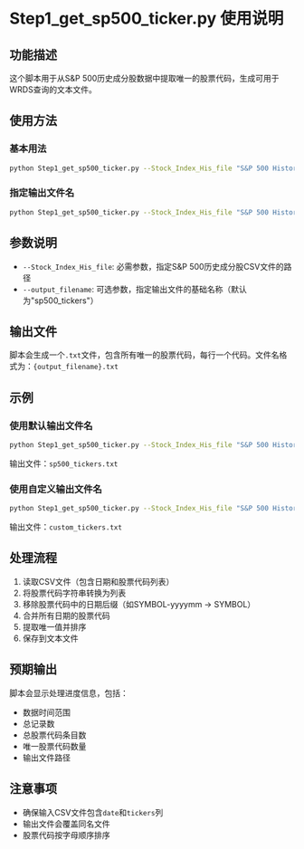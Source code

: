 # Step1_get_sp500_ticker.py 使用说明

## 功能描述

这个脚本用于从S&P 500历史成分股数据中提取唯一的股票代码，生成可用于WRDS查询的文本文件。

## 使用方法

### 基本用法

```bash
python Step1_get_sp500_ticker.py --Stock_Index_His_file "S&P 500 Historical Components & Changes(08-12-2022).csv"
```

### 指定输出文件名

```bash
python Step1_get_sp500_ticker.py --Stock_Index_His_file "S&P 500 Historical Components & Changes(08-12-2022).csv" --output_filename "my_tickers"
```

## 参数说明

- `--Stock_Index_His_file`: 必需参数，指定S&P 500历史成分股CSV文件的路径
- `--output_filename`: 可选参数，指定输出文件的基础名称（默认为"sp500_tickers"）

## 输出文件

脚本会生成一个`.txt`文件，包含所有唯一的股票代码，每行一个代码。文件名格式为：`{output_filename}.txt`

## 示例

### 使用默认输出文件名
```bash
python Step1_get_sp500_ticker.py --Stock_Index_His_file "S&P 500 Historical Components & Changes(08-12-2022).csv"
```
输出文件：`sp500_tickers.txt`

### 使用自定义输出文件名
```bash
python Step1_get_sp500_ticker.py --Stock_Index_His_file "S&P 500 Historical Components & Changes(08-12-2022).csv" --output_filename "custom_tickers"
```
输出文件：`custom_tickers.txt`

## 处理流程

1. 读取CSV文件（包含日期和股票代码列表）
2. 将股票代码字符串转换为列表
3. 移除股票代码中的日期后缀（如SYMBOL-yyyymm → SYMBOL）
4. 合并所有日期的股票代码
5. 提取唯一值并排序
6. 保存到文本文件

## 预期输出

脚本会显示处理进度信息，包括：
- 数据时间范围
- 总记录数
- 总股票代码条目数
- 唯一股票代码数量
- 输出文件路径

## 注意事项

- 确保输入CSV文件包含`date`和`tickers`列
- 输出文件会覆盖同名文件
- 股票代码按字母顺序排序 
